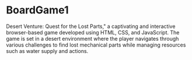 # BoardGame1
Desert Venture: Quest for the Lost Parts," a captivating and interactive browser-based game developed using HTML, CSS, and JavaScript. The game is set in a desert environment where the player navigates through various challenges to find lost mechanical parts while managing resources such as water supply and actions.
